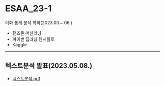# ESAA_23-1
이화 통계 분석 학회(2023.03.~ 06.) 
- 핸즈온 머신러닝
- 파이썬 딥러닝 텐서플로
- Kaggle
---
## 텍스트분석 발표(2023.05.08.)
- [텍스트분석.pdf](https://github.com/hyunseo318/ESAA_23-1/files/12191362/default.pdf)
